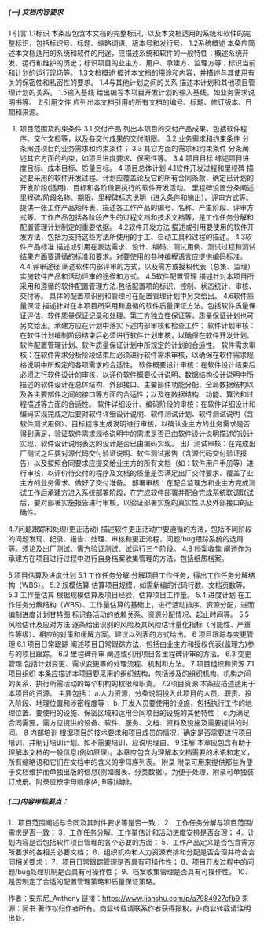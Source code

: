 

##### (一) 文档内容要求

1  引言
 1.1标识
 本条应包含本文档的完整标识，以及本文档适用的系统和软件的完整标识，包括标识号、标题、缩略词语、版本号和发行号。
 1.2系统概述
 本条应简述本文档适用的系统和软件的用途，应描述系统和软件的一般特性；概述系统开发、运行和维护的历史；标识项目的业主方、用户、承建方、监理方等；标识当前和计划的运行现场等。
 1.3文档概述
 概述本文档的用途和内容，并描述与其使用有关的保密性和私密性的要求。
 1.4与其他计划之间的关系
 描述本计划和其他项目管理计划的关系。
 1.5输入基线
 给出编写本项目开发计划的输入基线，如业务需求说明书等。
 2  引用文件
 应列出本文档引用的所有文档的编号、标题、修订版本、日期和来源。

1. 项目范围及约束条件
    3.1  交付产品
    列出本项目的交付产品成果，包括软件程序、交付文档等，以及各交付成果的交付期限。
    3.2  业务需求和约束条件
    分条阐述项目的业务需求和约束条件；
    3.3 其它方面的需求和约束条件
    分条阐述其它方面的约束，如项目进度要求、保密性等。
    3.4 项目目标
    综述项目进度目标、成本目标、质量目标。
    4 项目总体计划
    4.1软件开发过程和里程碑
    描述要采用的软件开发过程。计划应覆盖论及它的所有合同条款，确定已计划的开发阶段(适用)、目标和各阶段要执行的软件开发活动。
    里程碑设置分条阐述里程碑/阶段名称、期限、里程碑标志说明（进入条件和输出）、评审方式等。
    提供一张工作产品矩阵表，描述各工作产品的编号、名称、产生阶段、评审方式等。工作产品包括各阶段产生的过程文档和技术文档等，是工作任务分解和配置管理计划制定的重要依据。
    4.2软件开发方法
    描述或引用要使用的软件开发方法，包括为支持这些方法所使用的手工、自动工具和过程的描述。
    4.3软件产品标准
    描述或引用在表达需求、设计、编码、测试用例、测试过程和测试结果方面要遵循的标准和要求。对要使用的各种编程语言应提供编码标准。
    4.4 评审途径
    阐述软件内部评审的方式，以及需方或授权代表（总集、监理）实施软件产品和活动评审的途径和方式。
    4.5软件配置管理
    描述针对本项目所采用和遵循的软件配置管理方法.包括配置项的标识、控制、状态统计、审核、交付等。 具体的配置项识别和管理可在配置管理计划中另文给出。
    4.6软件质量保证
    描述针对在本项目所采用和遵循的软件质量保证方法。包括软件质量保证评估、软件质量保证记录和处理、第三方独立性保证等。质量保证计划也可另文给出。承建方应在计划中落实下述内部审核和检查工作：
    软件计划审核：在软件计划编制阶段结束后必须进行软件计划审核，以确保在软件开发计划、软件配置管理计划、软件质量保证计划中所规定的计划的合适性。
    软件需求审核：在软件需求分析阶段结束后必须进行软件需求审核，以确保在软件需求规格说明中所规定的各项需求的合适性。
    软件概要设计审核：在软件设计结束后必须进行软件设计的审核，以评价软件概要设计说明、数据结构设计说明中所描述的软件设计在总体结构、外部接口、主要部件功能分配、全局数据结构以及各主要部件之间的接口等方面的合适性；以及在数据结构、功能、算法和过程描述等方面的合适性。
    软件详细设计、编码阶段的审核：在软件详细设计和编码实现完成之后要对软件详细设计说明、软件测试计划、软件测试说明（含软件测试用例）、目标程序生成说明进行审核，以确认业主方的业务需求是否得到满足，验证软件需求规格说明中的需求是否已由软件设计说明描述的设计实现，软件设计说明表达的设计是否已由编码实现。
    出厂测试审核：在完成出厂测试之后要对源代码交付验证说明、软件测试报告（含源代码交付验证报告）以及按照合同要求应提交给业主方的所有文档（如：软件用户手册等）进行审核，以评价待交付的程序及文档的质量是否满足出厂交付要求、覆盖了业主方的业务需求、做好了交付准备。
    部署审核：在配合监理方和业主方完成测试工作后承建方进入系统部署阶段，在完成软件部署并配合完成系统联调联试后，要对部署实施报告进行审核，以验证部署实施的真实性以及外部接口的正确性。

4.7问题跟踪和处理(更正活动)
 描述软件更正活动中要遵循的方法，包括不同阶段的问题发现、纪录、报告、处理、审核和更正流程，问题/bug跟踪系统的选用等。须论及出厂测试、需方验证测试、试运行三个阶段。
 4.8 档案收集
 阐述作为承建方在项目进行过程中进行自身档案收集管理的方法，包括纸质档案。

5 项目估算及进度计划
 5.1 工作任务分解
 分解项目工作任务，得出工作任务分解结构（WBS）。
 5.2 规模估算
 估算项目规模，如需新编的代码行数、文档页数等。
 5.3 工作量估算
 根据规模估算及项目经验，估算项目工作量。
 5.4 进度计划
 在工作任务分解结构（WBS）、工作量估算的基础上，进行活动排序、资源分配，进而编制进度计划甘特图,标识各活动的依赖关系、资源分配情况、起止时间等。
 5.5风险估计及应对方法
 逐条给出识别的风险及其风险估计量化指标（可能性、严重性等级）、相应的对策和缓解方案。建议以列表的方式给出。
 6 项目跟踪与变更管理
 6.1 项目日常跟踪
 阐述项目日常跟踪方法，包括由业主方和授权代表(监理方)参与的项目跟踪。
 6.2 里程碑评审
 阐述或引用项目各里程碑评审的方法。
 6.3 变更管理
 包括计划变更、需求变更等的处理流程、机制和方法。
 7 项目组织和资源
 7.1项目组织
 本条应描述本项目要采用的组织结构，包括涉及的组织机构、机构之间的关系、执行所需活动的每个机构的权限和职责。
 7.2项目资源
 本条应描述适用于本项目的资源。 主要包括：
 a.人力资源，分条说明投入此项目的人员、职责、投入阶段、地理位置和涉密程度等；
 b. 开发人员要使用的设施，包括执行工作的地理位置、要使用的设施、保密区域和运用合同项目的设施的其他特性；
 c.为满足合同需要，需方应提供的设备、软件、服务、文档、资料及设施及需要提供的时间。
 8  内部培训
 根据项目的技术要求和项目成员的情况，确定是否需要进行项目培训，并制订培训计划。如不需要培训，应说明理由。
 9  注解
 本章应包含有助于理解本文档的一般信息(例如原理)。本章应包含为理解本文档需要的术语和定义，所有缩略语和它们在文档中的含义的字母序列表。
 附录
 附录可用来提供那些为便于文档维护而单独出版的信息(例如图表、分类数据)。为便于处理，附录可单独装订成册。附录应按字母顺序(A, B等)编排。

##### (二)内容审核要点：

1．项目范围阐述与合同及其附件要求等是否一致；
 2．工作任务分解与项目范围/需求是否一致；
 3．工作任务分解、工作量估计和活动进度安排是否合理；
 4．计划内容是否包括软件项目管理的各个必要的方面；
 5．工作产品定义是否包含需方所要求的各相关必要文档；
 6．组织机构和人力资源安排和分配是否合理并符合合同相关要求；
 7．项目日常跟踪管理是否具有可操作性；
 8．项目开发过程中的问题/bug处理机制是否具有可操作性；
 9．档案收集管理是否具有可操作性。
 10．是否制定了合适的配置管理策略和质量保证策略。



作者：安东尼_Anthony
链接：https://www.jianshu.com/p/a7984927cfb9
来源：简书
著作权归作者所有。商业转载请联系作者获得授权，非商业转载请注明出处。